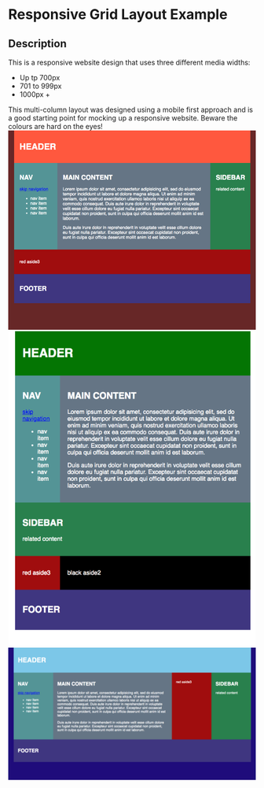 # Responsive Grid Layout Example
## Description
This is a responsive website design that uses three different media widths:
- Up tp 700px
- 701 to 999px
- 1000px +

This multi-column layout was designed using a mobile first approach and is a good starting point for mocking up a responsive website. Beware the colours are hard on the eyes! 
![Screenshot-1](scr_1.png)
![Screenshot-2](scr_2.png)
![Screenshot-3](scr_3.png)
